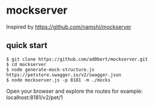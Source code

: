 # mockserver
Inspired by https://github.com/namshi/mockserver

## quick start
```
$ git clone https://github.com/ad0bert/mockserver.git
$ cd mockserver
$ node generate-mock-structure.js https://petstore.swagger.io/v2/swagger.json
$ node mockserver.js -p 8181 -m ./mocks
```
Open your browser and explore the routes for example: localhost:8181/v2/pet/1

